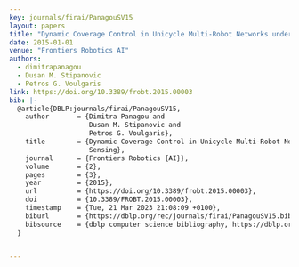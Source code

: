 ```yaml
---
key: journals/firai/PanagouSV15
layout: papers
title: "Dynamic Coverage Control in Unicycle Multi-Robot Networks under Anisotropic Sensing."
date: 2015-01-01
venue: "Frontiers Robotics AI"
authors:
  - dimitrapanagou
  - Dusan M. Stipanovic
  - Petros G. Voulgaris
link: https://doi.org/10.3389/frobt.2015.00003
bib: |-
  @article{DBLP:journals/firai/PanagouSV15,
    author       = {Dimitra Panagou and
                    Dusan M. Stipanovic and
                    Petros G. Voulgaris},
    title        = {Dynamic Coverage Control in Unicycle Multi-Robot Networks under Anisotropic
                    Sensing},
    journal      = {Frontiers Robotics {AI}},
    volume       = {2},
    pages        = {3},
    year         = {2015},
    url          = {https://doi.org/10.3389/frobt.2015.00003},
    doi          = {10.3389/FROBT.2015.00003},
    timestamp    = {Tue, 21 Mar 2023 21:08:09 +0100},
    biburl       = {https://dblp.org/rec/journals/firai/PanagouSV15.bib},
    bibsource    = {dblp computer science bibliography, https://dblp.org}
  }


---
```


